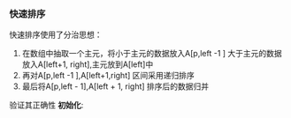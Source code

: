 

### 快速排序

快速排序使用了分治思想：
1) 在数组中抽取一个主元，将小于主元的数据放入A[p,left -1 ] 大于主元的数据放入A[left+1, right],主元放到A[left]中
2) 再对A[p,left -1 ],A[left+1,right] 区间采用递归排序
3) 最后将A[p,left - 1],A[left + 1, right] 排序后的数据归并

验证其正确性
**初始化**: